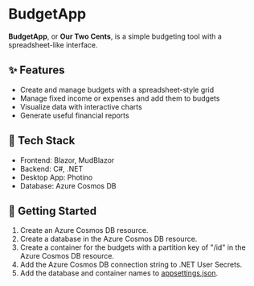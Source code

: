 # BudgetApp

**BudgetApp**, or **Our Two Cents**, is a simple budgeting tool with a spreadsheet-like interface.

## ✨ Features
- Create and manage budgets with a spreadsheet-style grid
- Manage fixed income or expenses and add them to budgets
- Visualize data with interactive charts
- Generate useful financial reports

## 🧱 Tech Stack
- Frontend: Blazor, MudBlazor
- Backend: C#, .NET
- Desktop App: Photino
- Database: Azure Cosmos DB

## 🚀 Getting Started
1. Create an Azure Cosmos DB resource.
2. Create a database in the Azure Cosmos DB resource.
3. Create a container for the budgets with a partition key of "/id" in the Azure Cosmos DB resource.
4. Add the Azure Cosmos DB connection string to .NET User Secrets.
5. Add the database and container names to [appsettings.json](appsettings.json).